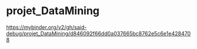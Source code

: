 # projet_DataMining

https://mybinder.org/v2/gh/said-debug/projet_DataMining/d846092f66dd0a037665bc8762e5c6e1e4284708
